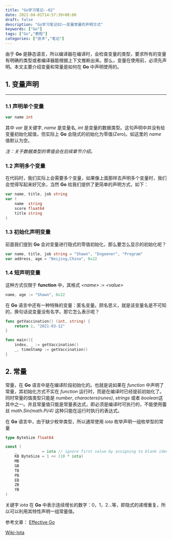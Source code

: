 ```yaml
---
title: "Go学习笔记--02"
date: 2021-04-01T14:57:39+08:00
draft: false
description: "Go学习笔记02——变量常量的声明方式"
keywords: ["Go"]
tags: ["Go","教程"]
categories: ["技术","笔记"]
---
```

由于 **Go** 是静态语言，所以编译器在编译时，会检查变量的类型，要求所有的变量有明确的类型或者编译器能根据上下文推断出来。那么，变量在使用前，必须先声明。本文主要介绍变量和常量是如何在 **Go** 中声明使用的。
<!--more-->

## 1. 变量声明

***

### 1.1 声明单个变量

```Go
var name int
```

其中 *var* 是关键字, *name* 是变量名, *int* 是变量的数据类型。这句声明中并没有给变量初始化赋值，但实际上 **Go** 会隐式的初始化为零值(Zero)。如这里的 *name* 值默认为空。

*注：关于数据类型的零值会在后续章节介绍。*

### 1.2 声明多个变量

在代码时，我们实际上会需要多个变量，如果像上面那样去声明多个变量时，我们会觉得写起来好冗余，当然 **Go** 给我们提供了更简单的声明方式，如下：

```Go
var name, title, job string
var (
    name  string
    score float64
    title string
)
```

### 1.3 初始化声明变量

前面我们提到 **Go** 会对变量进行隐式的零值初始化，那么要怎么显示的初始化呢？

```Go
var name, title, job string = "Shawn", "Engeener", "Program"
var address, age = "Beijing,China", 0x22
```

### 1.4 短声明变量

这种方式仅限于 **function** 中，其格式 *\<name> := \<value>*

```Go
name, age := "Shawn", 0x22
```

在 **Go** 语言中还有一种特殊的变量：匿名变量。顾名思义，就是该变量名是不可知的，换句话说变量没有名字。那它怎么表示呢？

```Go
func getVaccination() (int, string) {
    return 1, "2021-03-12"
}

func main(){
    index, _ := getVaccination()
    _, timeStamp := getVaccination()
}
```

## 2. 常量

常量，在 **Go** 语言中是在编译阶段初始化的。也就是说如果在 *function* 中声明了常量，其初始化方式不实在 *function* 运行时，而是在编译时已经提前初始化了。同时常量的值类型只能是 *number*, *characters(runes)*, *strings* 或者 *boolean*这其中之一。并且常量值只能是常量表达式，即必须是编译时可执行的，不能使用蕾丝 *math.Sin(math.Pi/4)* 这种只能在运行时执行的表达式。

在 **Go** 语言中，由于缺少枚举类型，所以通常使用 *iota* 枚举声明一组枚举型的常量

```Go
type ByteSize float64

const (
    _           = iota // ignore first value by assigning to blank identifier
    KB ByteSize = 1 << (10 * iota)
    MB
    GB
    TB
    PB
    EB
    ZB
    YB
)
```

关键字 *iota* 在 **Go** 中表示连续增长的数字：0，1，2...等，即隐式的递增重复，所以可以利用其特性声明一组常量值。

参考文章：
[Effective Go](https://golang.org/doc/effective_go#constants)

[Wiki-Iota](https://github.com/golang/go/wiki/Iota)
